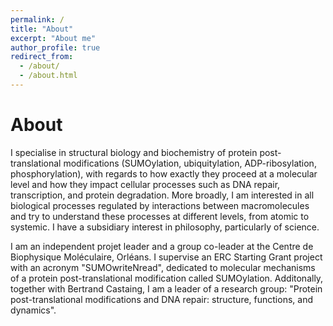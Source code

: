 ```yaml
---
permalink: /
title: "About"
excerpt: "About me"
author_profile: true
redirect_from: 
  - /about/
  - /about.html
---
```


About
======
I specialise in structural biology and biochemistry of protein post-translational modifications (SUMOylation, ubiquitylation, ADP-ribosylation, phosphorylation), with regards to how exactly they proceed at a molecular level and how they impact cellular processes such as DNA repair, transcription, and protein degradation. More broadly, I am interested in all biological processes regulated by interactions between macromolecules and try to understand these processes at different levels, from atomic to systemic. I have a subsidiary interest in philosophy, particularly of science.

I am an independent projet leader and a group co-leader at the Centre de Biophysique Moléculaire, Orléans. I supervise an ERC Starting Grant project with an acronym "SUMOwriteNread", dedicated to molecular mechanisms of a protein post-translational modification called SUMOylation. Additonally, together with Bertrand Castaing, I am a leader of a research group: "Protein post-translational modifications and DNA repair: structure, functions, and dynamics". 




